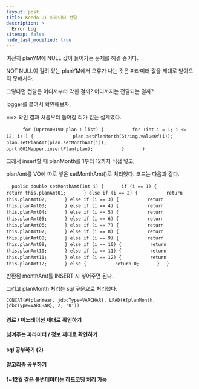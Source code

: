 ```yaml
---
layout: post
title: Kendo UI 파라미터 전달
description: >
  Error Log
sitemap: false
hide_last_modified: true
---
```


여전히 planYM에 NULL 값이 들어가는 문제를 해결 중이다.


NOT NULL이 걸려 있는 planYM에서 오류가 나는 것은 파라미터 값을 제대로 받아오지 못해서다.


그렇다면 전달은 어디서부터 막힌 걸까? 어디까지는 전달되는 걸까?


logger를 붙여서 확인해보자.


==> 확인 결과 처음부터 들어갈 리가 없는 설계였다.

``		for (Oprtn001VO plan : list) {``
``			for (int i = 1; i <= 12; i++) {``
``				plan.setPlanMonth(String.valueOf(i));``
``				plan.setPlanAmt(plan.setMonthAmt(i));``
``				oprtn001Mapper.insertPlan(plan);``
``			}``
``		}``

그래서 insert할 때 planMonth를 1부터 12까지 직접 넣고,


planAmt를 VO에 따로 넣은 setMonthAmt()로 처리했다. 코드는 다음과 같다.

``	public double setMonthAmt(int i) {``
``		if (i == 1) {``
``			return this.planAmt01;``
``		} else if (i == 2) {``
``			return this.planAmt02;``
``		} else if (i == 3) {``
``			return this.planAmt03;``
``		} else if (i == 4) {``
``			return this.planAmt04;``
``		} else if (i == 5) {``
``			return this.planAmt05;``
``		} else if (i == 6) {``
``			return this.planAmt06;``
``		} else if (i == 7) {``
``			return this.planAmt07;``
``		} else if (i == 8) {``
``			return this.planAmt08;``
``		} else if (i == 9) {``
``			return this.planAmt09;``
``		} else if (i == 10) {``
``			return this.planAmt10;``
``		} else if (i == 11) {``
``			return this.planAmt11;``
``		} else if (i == 12) {``
``			return this.planAmt12;``
``		} else {``
``			return 0;``
``		}``
``	}``

반환된 monthAmt를 INSERT 시 넣어주면 된다.


그리고 planMonth 처리는 sql 구문으로 처리했다.

``CONCAT(#{planYear, jdbcType=VARCHAR}, LPAD(#{planMonth, jdbcType=VARCHAR}, 2, '0'))``

#### 경로 / 어노테이션 제대로 확인하기
#### 넘겨주는 파라미터 / 정보 제대로 확인하기
#### sql 공부하기 (2)
#### 알고리즘 공부하기
#### 1~12월 같은 불변데이터는 하드코딩 처리 가능
